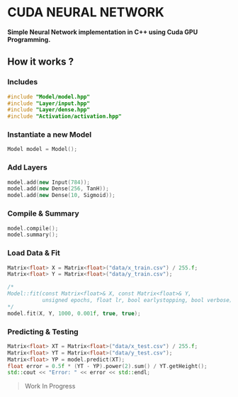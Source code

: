 # CUDA NEURAL NETWORK

**Simple Neural Network implementation in C++ using Cuda GPU Programming.**

## How it works ?

### Includes
```cpp
#include "Model/model.hpp"
#include "Layer/input.hpp"
#include "Layer/dense.hpp"
#include "Activation/activation.hpp"
```

### Instantiate a new Model
```cpp
Model model = Model();
```
### Add Layers
```cpp
model.add(new Input(784));
model.add(new Dense(256, TanH));
model.add(new Dense(10, Sigmoid));
```

### Compile & Summary
```cpp
model.compile();
model.summary();
```

### Load Data & Fit
```cpp
Matrix<float> X = Matrix<float>("data/x_train.csv") / 255.f;
Matrix<float> Y = Matrix<float>("data/y_train.csv");

/*
Model::fit(const Matrix<float>& X, const Matrix<float>& Y,
           unsigned epochs, float lr, bool earlystopping, bool verbose)
*/
model.fit(X, Y, 1000, 0.001f, true, true);
```

### Predicting & Testing
```cpp
Matrix<float> XT = Matrix<float>("data/x_test.csv") / 255.f;
Matrix<float> YT = Matrix<float>("data/y_test.csv");
Matrix<float> YP = model.predict(XT);
float error = 0.5f * (YT - YP).power(2).sum() / YT.getHeight();
std::cout << "Error: " << error << std::endl;
```

> Work In Progress
